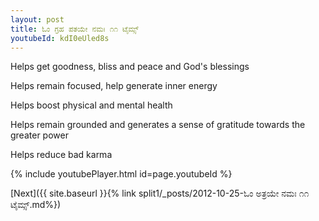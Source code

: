 ```yaml
---
layout: post
title: ಓಂ ಗ್ರಹ ಪತಯೇ ನಮಃ ೧೧ ಟೈಮ್ಸ್
youtubeId: kdI0eUled8s
---
```

 
 
Helps get goodness, bliss and peace and God's blessings
 
Helps remain focused, help generate inner energy 
 
Helps boost physical and mental health 
 
Helps remain grounded and generates a sense of gratitude towards the greater power 
 
Helps reduce bad karma
 
 
 
 


{% include youtubePlayer.html id=page.youtubeId %}
 
[Next]({{ site.baseurl }}{% link  split1/_posts/2012-10-25-ಓಂ ಅತ್ರಯೇ ನಮಃ ೧೧ ಟೈಮ್ಸ್.md%})
 
